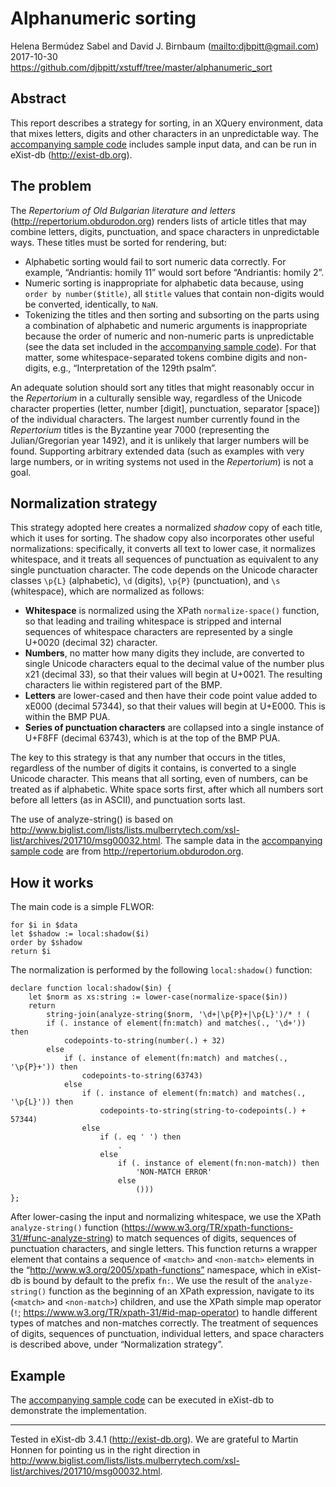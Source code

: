# Alphanumeric sorting

Helena Bermúdez Sabel and David J. Birnbaum (<mailto:djbpitt@gmail.com>)  
2017-10-30  
<https://github.com/djbpitt/xstuff/tree/master/alphanumeric_sort>

## Abstract

This report describes a strategy for sorting, in an XQuery environment, data that mixes letters, digits and other characters in an unpredictable way. The [accompanying sample code](alphanumeric_sort.xquery) includes sample input data, and can be run in eXist-db (<http://exist-db.org>).

## The problem

The _Repertorium of Old Bulgarian literature and letters_ (<http://repertorium.obdurodon.org>) renders lists of article titles that may combine letters, digits, punctuation, and space characters in unpredictable ways. These titles must be sorted for rendering, but:

* Alphabetic sorting would fail to sort numeric data correctly. For example, “Andriantis: homily 11” would sort before “Andriantis: homily 2”.
* Numeric sorting is inappropriate for alphabetic data because, using `order by number($title)`, all `$title` values that contain non-digits would be converted, identically, to `NaN`. 
* Tokenizing the titles and then sorting and subsorting on the parts using a combination of alphabetic and numeric arguments is inappropriate because the order of numeric and non-numeric parts is unpredictable (see the data set included in the [accompanying sample code](alphanumeric_sort.xquery)). For that matter, some whitespace-separated tokens combine digits and non-digits, e.g., “Interpretation of the 129th psalm”.

An adequate solution should sort any titles that might reasonably occur in the _Repertorium_ in a culturally sensible way, regardless of the Unicode character properties (letter, number [digit], punctuation, separator [space]) of the individual characters. The largest number currently found in the _Repertorium_ titles is the Byzantine year 7000 (representing the Julian/Gregorian year 1492), and it is unlikely that larger numbers will be found. Supporting arbitrary extended data (such as examples with very large numbers, or in writing systems not used in the _Repertorium_) is not a goal.

## Normalization strategy

This strategy adopted here creates a normalized _shadow_ copy of each title, which it uses for sorting. The shadow copy also incorporates other useful normalizations: specifically, it converts all text to lower case, it normalizes whitespace, and it treats all sequences of punctuation as equivalent to any single punctuation character. The code depends on the Unicode character classes `\p{L}` (alphabetic), `\d` (digits), `\p{P}` (punctuation), and `\s` (whitespace), which are normalized as follows:

* **Whitespace** is normalized using the XPath `normalize-space()` function, so that leading and trailing whitespace is stripped and internal sequences of whitespace characters are represented by a single U+0020 (decimal 32) character.
* **Numbers**, no matter how many digits they include, are converted to single Unicode characters equal to the decimal value of the number plus x21 (decimal 33), so that their values will begin at U+0021. The resulting characters lie within registered part of the BMP.
* **Letters** are lower-cased and then have their code point value added to xE000 (decimal 57344), so that their values will begin at U+E000. This is within the BMP PUA.
* **Series of punctuation characters** are collapsed into a single instance of U+F8FF (decimal 63743), which is at the top of the BMP PUA.

The key to this strategy is that any number that occurs in the titles, regardless of the number of digits it contains, is converted to a single Unicode character. This means that all sorting, even of numbers, can be treated as if alphabetic. White space sorts first, after which all numbers sort before all letters (as in ASCII), and punctuation sorts last. 

The use of analyze-string() is based on  
<http://www.biglist.com/lists/lists.mulberrytech.com/xsl-list/archives/201710/msg00032.html>.
The sample data in the [accompanying sample code](alphanumeric_sort.xquery) are from <http://repertorium.obdurodon.org>.

## How it works

The main code is a simple FLWOR:

```xquery
for $i in $data
let $shadow := local:shadow($i)
order by $shadow
return $i
```

The normalization is performed by the following `local:shadow()` function:

```xquery
declare function local:shadow($in) {
    let $norm as xs:string := lower-case(normalize-space($in))
    return
        string-join(analyze-string($norm, '\d+|\p{P}+|\p{L}')/* ! (
        if (. instance of element(fn:match) and matches(., '\d+')) then
            codepoints-to-string(number(.) + 32)
        else
            if (. instance of element(fn:match) and matches(., '\p{P}+')) then
                codepoints-to-string(63743)
            else
                if (. instance of element(fn:match) and matches(., '\p{L}')) then
                    codepoints-to-string(string-to-codepoints(.) + 57344)
                else
                    if (. eq ' ') then
                        .
                    else
                        if (. instance of element(fn:non-match)) then
                            'NON-MATCH ERROR'
                        else
                            ()))
};
```

After lower-casing the input and normalizing whitespace, we use the XPath `analyze-string()` function (<https://www.w3.org/TR/xpath-functions-31/#func-analyze-string>) to match sequences of digits, sequences of punctuation characters, and single letters. This function returns a wrapper element that contains a sequence of `<match>` and `<non-match>` elements in the “http://www.w3.org/2005/xpath-functions” namespace, which in eXist-db is bound by default to the prefix `fn:`. We use the result of the `analyze-string()` function as the beginning of an XPath expression, navigate to its (`<match>` and `<non-match>`) children, and use the XPath simple map operator (`!`; <https://www.w3.org/TR/xpath-31/#id-map-operator>) to handle different types of matches and non-matches correctly. The treatment of sequences of digits, sequences of punctuation, individual letters, and space characters is described above, under “Normalization strategy”.

## Example

The [accompanying sample code](alphanumeric_sort.xquery) can be executed in eXist-db to demonstrate the implementation.
____

Tested in eXist-db 3.4.1 (<http://exist-db.org>). We are grateful to Martin Honnen for pointing us in the right direction in <http://www.biglist.com/lists/lists.mulberrytech.com/xsl-list/archives/201710/msg00032.html>.

